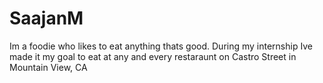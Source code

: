 # SaajanM
Im a foodie who likes to eat anything thats good. During my internship Ive made it my goal to eat at any and every restaraunt on Castro Street in Mountain View, CA

